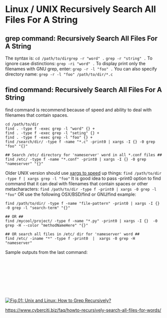 # Linux / UNIX Recursively Search All Files For A String

## grep command: Recursively Search All Files For A String

The syntax is:
`cd /path/to/dirgrep -r "word" .`
`grep -r "string" .`
To ignore case distinctions:
`grep -ri "word" .`
To display print only the filenames with GNU grep, enter:
`grep -r -l "foo" .`
You can also specify directory name:
`grep -r -l "foo" /path/to/dir/*.c`

## find command: Recursively Search All Files For A String

find command is recommend because of speed and ability to deal with filenames that contain spaces.

```
cd /path/to/dir
find . -type f -exec grep -l "word" {} +
find . -type f -exec grep -l "seting" {} +
find . -type f -exec grep -l "foo" {} +
find /search/dir/ -type f -name "*.c" -print0 | xargs -I {} -0 grep "foo" "{}"
 
## Search /etc/ directory for 'nameserver' word in all *.conf files ##
find /etc/ -type f -name "*.conf" -print0 | xargs -I {} -0 grep "nameserver" "{}"
```

Older UNIX version should use [xargs to speed](https://www.cyberciti.biz/faq/linux-unix-bsd-xargs-construct-argument-lists-utility/) up things:
`find /path/to/dir -type f | xargs grep -l "foo"`
It is good idea to pass -print0 option to find command that it can deal with filenames that contain spaces or other metacharacters:
`find /path/to/dir -type f -print0 | xargs -0 grep -l "foo"`
OR use the following OSX/BSD/find or GNU/find example:

```
find /path/to/dir/ -type f -name "file-pattern" -print0 | xargs -I {}  -0 grep -l "search-term" "{}"
 
## OR ##
find /mycool/project/ -type f -name "*.py" -print0 | xargs -I {}  -0 grep -H --color "methodNameHere" "{}"
 
## OR search all files in /etc/ dir for 'nameserver' word ##
find /etc/ -iname "*" -type f -print0  |  xargs -0 grep -H "nameserver"
```

Sample outputs from the last command:

[![img](data:image/svg+xml;base64,PHN2ZyBoZWlnaHQ9JzE0Nycgd2lkdGg9JzU5OScgeG1sbnM9J2h0dHA6Ly93d3cudzMub3JnLzIwMDAvc3ZnJyB2ZXJzaW9uPScxLjEnLz4=)![Fig.01: Unix and Linux: How to Grep Recursively?](https://www.cyberciti.biz/media/new/faq/2007/07/unix-grep-recursively.jpg)](https://www.cyberciti.biz/faq/howto-recursively-search-all-files-for-words/unix-grep-recursively/)





https://www.cyberciti.biz/faq/howto-recursively-search-all-files-for-words/